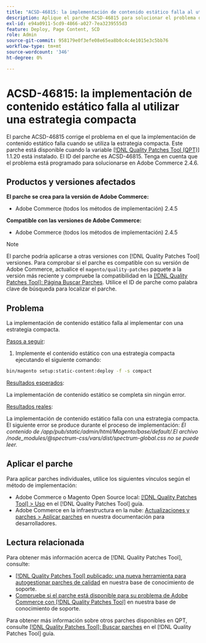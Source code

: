 ```yaml
---
title: "ACSD-46815: la implementación de contenido estático falla al utilizar una estrategia compacta"
description: Aplique el parche ACSD-46815 para solucionar el problema de Adobe Commerce en el que la implementación de contenido estático falla al utilizar una estrategia compacta.
exl-id: e94a0911-5cd9-4866-a027-7ea3239555d3
feature: Deploy, Page Content, SCD
role: Admin
source-git-commit: 958179e0f3efe08e65ea8b0c4c4e1015e3c5bb76
workflow-type: tm+mt
source-wordcount: '346'
ht-degree: 0%

---
```


# ACSD-46815: la implementación de contenido estático falla al utilizar una estrategia compacta

El parche ACSD-46815 corrige el problema en el que la implementación de contenido estático falla cuando se utiliza la estrategia compacta. Este parche está disponible cuando la variable [[!DNL Quality Patches Tool (QPT)]](https://support.magento.com/hc/en-us/articles/360047139492) 1.1.20 está instalado. El ID del parche es ACSD-46815. Tenga en cuenta que el problema está programado para solucionarse en Adobe Commerce 2.4.6.

## Productos y versiones afectados

**El parche se crea para la versión de Adobe Commerce:**

* Adobe Commerce (todos los métodos de implementación) 2.4.5

**Compatible con las versiones de Adobe Commerce:**

* Adobe Commerce (todos los métodos de implementación) 2.4.5

>[!NOTE]
>
>El parche podría aplicarse a otras versiones con [!DNL Quality Patches Tool] versiones. Para comprobar si el parche es compatible con su versión de Adobe Commerce, actualice el `magento/quality-patches` paquete a la versión más reciente y compruebe la compatibilidad en la [[!DNL Quality Patches Tool]: Página Buscar Parches](https://experienceleague.adobe.com/tools/commerce-quality-patches/index.html). Utilice el ID de parche como palabra clave de búsqueda para localizar el parche.

## Problema

La implementación de contenido estático falla al implementar con una estrategia compacta.

<u>Pasos a seguir</u>:

1. Implemente el contenido estático con una estrategia compacta ejecutando el siguiente comando:

```bash
bin/magento setup:static-content:deploy -f -s compact
```

<u>Resultados esperados</u>:

La implementación de contenido estático se completa sin ningún error.

<u>Resultados reales</u>:

La implementación de contenido estático falla con una estrategia compacta. El siguiente error se produce durante el proceso de implementación: *El contenido de /app/pub/static/admin/html/Magento/base/default/.El archivo /node_modules/@spectrum-css/vars/dist/spectrum-global.css no se puede leer.*

## Aplicar el parche

Para aplicar parches individuales, utilice los siguientes vínculos según el método de implementación:

* Adobe Commerce o Magento Open Source local: [[!DNL Quality Patches Tool] > Uso](https://experienceleague.adobe.com/docs/commerce-operations/tools/quality-patches-tool/usage.html) en el [!DNL Quality Patches Tool] guía.
* Adobe Commerce en la infraestructura en la nube: [Actualizaciones y parches > Aplicar parches](https://experienceleague.adobe.com/docs/commerce-cloud-service/user-guide/develop/upgrade/apply-patches.html) en nuestra documentación para desarrolladores.

## Lectura relacionada

Para obtener más información acerca de [!DNL Quality Patches Tool], consulte:

* [[!DNL Quality Patches Tool] publicado: una nueva herramienta para autogestionar parches de calidad](/help/announcements/adobe-commerce-announcements/magento-quality-patches-released-new-tool-to-self-serve-quality-patches.md) en nuestra base de conocimiento de soporte.
* [Compruebe si el parche está disponible para su problema de Adobe Commerce con [!DNL Quality Patches Tool]](/help/support-tools/patches-available-in-qpt-tool/check-patch-for-magento-issue-with-magento-quality-patches.md) en nuestra base de conocimiento de soporte.

Para obtener más información sobre otros parches disponibles en QPT, consulte [[!DNL Quality Patches Tool]: Buscar parches](https://experienceleague.adobe.com/tools/commerce-quality-patches/index.html) en el [!DNL Quality Patches Tool] guía.
